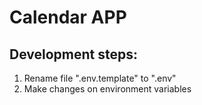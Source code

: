 # Calendar APP

## Development steps:

1. Rename file ".env.template" to ".env"
2. Make changes on environment variables